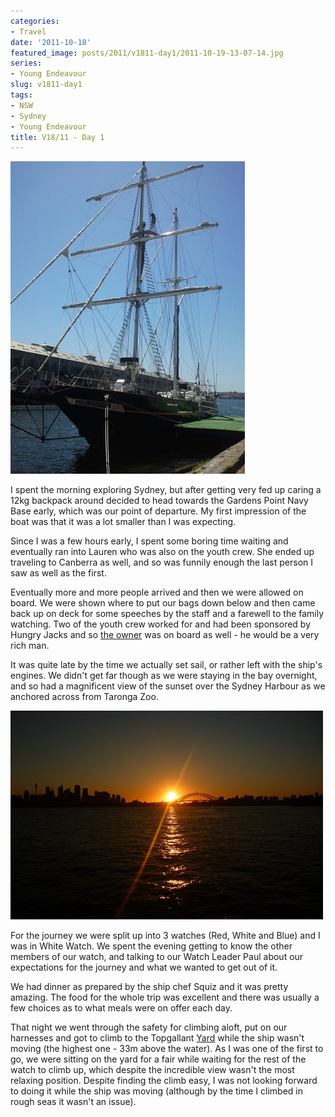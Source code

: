 ```yaml
---
categories:
- Travel
date: '2011-10-18'
featured_image: posts/2011/v1811-day1/2011-10-19-13-07-14.jpg
series:
- Young Endeavour
slug: v1811-day1
tags:
- NSW
- Sydney
- Young Endeavour
title: V18/11 - Day 1
---
```


![First look at the Young Endeavour](2011-10-19-13-07-14.jpg)

I spent the morning exploring Sydney, but after getting very fed up caring a 12kg backpack around decided to head towards the Gardens Point Navy Base early, which was our point of departure. My first impression of the boat was that it was a lot smaller than I was expecting.

Since I was a few hours early, I spent some boring time waiting and eventually ran into Lauren who was also on the youth crew. She ended up traveling to Canberra as well, and so was funnily enough the last person I saw as well as the first.

Eventually more and more people arrived and then we were allowed on board. We were shown where to put our bags down below and then came back up on deck for some speeches by the staff and a farewell to the family watching. Two of the youth crew worked for and had been sponsored by Hungry Jacks and so [the owner](http://en.wikipedia.org/wiki/Jack_Cowin) was on board as well - he would be a very rich man.

It was quite late by the time we actually set sail, or rather left with the ship's engines. We didn't get far though as we were staying in the bay overnight, and so had a magnificent view of the sunset over the Sydney Harbour as we anchored across from Taronga Zoo.

![""](P1080929.jpg)

For the journey we were split up into 3 watches (Red, White and Blue) and I was in White Watch. We spent the evening getting to know the other members of our watch, and talking to our Watch Leader Paul about our expectations for the journey and what we wanted to get out of it.

We had dinner as prepared by the ship chef Squiz and it was pretty amazing. The food for the whole trip was excellent and there was usually a few choices as to what meals were on offer each day.

That night we went through the safety for climbing aloft, put on our harnesses and got to climb to the Topgallant [Yard](http://en.wikipedia.org/wiki/Yard_(sailing)) while the ship wasn't moving (the highest one - 33m above the water). As I was one of the first to go, we were sitting on the yard for a fair while waiting for the rest of the watch to climb up, which despite the incredible view wasn't the most relaxing position. Despite finding the climb easy, I was not looking forward to doing it while the ship was moving (although by the time I climbed in rough seas it wasn't an issue).